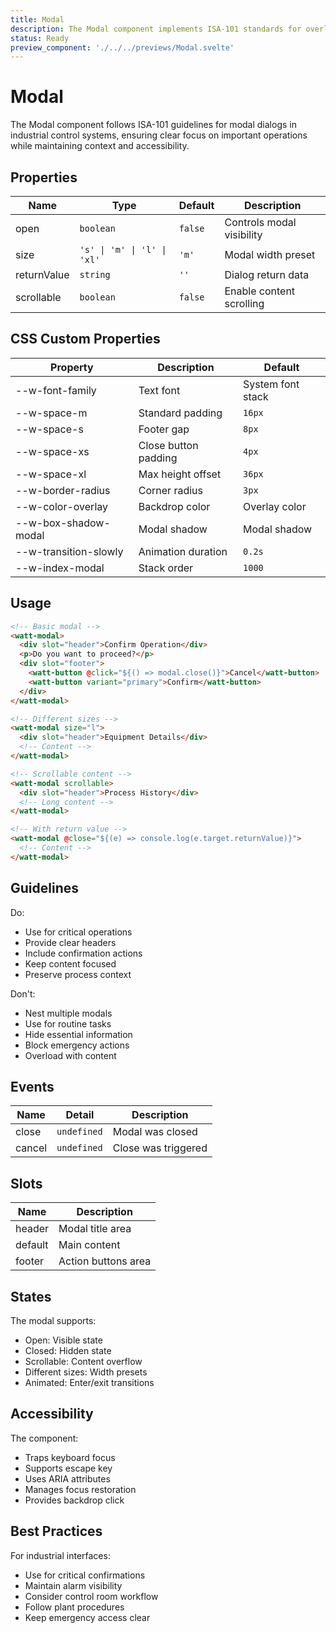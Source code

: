 ```yaml
---
title: Modal
description: The Modal component implements ISA-101 standards for overlay dialogs in industrial interfaces, providing focused interaction for critical operations and confirmations.
status: Ready
preview_component: './../../previews/Modal.svelte'
---
```


# Modal
The Modal component follows ISA-101 guidelines for modal dialogs in industrial control systems, ensuring clear focus on important operations while maintaining context and accessibility.

## Properties
| Name | Type | Default | Description |
|------|------|---------|-------------|
| open | `boolean` | `false` | Controls modal visibility |
| size | `'s' \| 'm' \| 'l' \| 'xl'` | `'m'` | Modal width preset |
| returnValue | `string` | `''` | Dialog return data |
| scrollable | `boolean` | `false` | Enable content scrolling |

## CSS Custom Properties
| Property | Description | Default |
|----------|-------------|---------|
| --w-font-family | Text font | System font stack |
| --w-space-m | Standard padding | `16px` |
| --w-space-s | Footer gap | `8px` |
| --w-space-xs | Close button padding | `4px` |
| --w-space-xl | Max height offset | `36px` |
| --w-border-radius | Corner radius | `3px` |
| --w-color-overlay | Backdrop color | Overlay color |
| --w-box-shadow-modal | Modal shadow | Modal shadow |
| --w-transition-slowly | Animation duration | `0.2s` |
| --w-index-modal | Stack order | `1000` |

## Usage
```html
<!-- Basic modal -->
<watt-modal>
  <div slot="header">Confirm Operation</div>
  <p>Do you want to proceed?</p>
  <div slot="footer">
    <watt-button @click="${() => modal.close()}">Cancel</watt-button>
    <watt-button variant="primary">Confirm</watt-button>
  </div>
</watt-modal>

<!-- Different sizes -->
<watt-modal size="l">
  <div slot="header">Equipment Details</div>
  <!-- Content -->
</watt-modal>

<!-- Scrollable content -->
<watt-modal scrollable>
  <div slot="header">Process History</div>
  <!-- Long content -->
</watt-modal>

<!-- With return value -->
<watt-modal @close="${(e) => console.log(e.target.returnValue)}">
  <!-- Content -->
</watt-modal>
```

## Guidelines
Do:
- Use for critical operations
- Provide clear headers
- Include confirmation actions
- Keep content focused
- Preserve process context

Don't:
- Nest multiple modals
- Use for routine tasks
- Hide essential information
- Block emergency actions
- Overload with content

## Events
| Name | Detail | Description |
|------|--------|-------------|
| close | `undefined` | Modal was closed |
| cancel | `undefined` | Close was triggered |

## Slots
| Name | Description |
|------|-------------|
| header | Modal title area |
| default | Main content |
| footer | Action buttons area |

## States
The modal supports:
- Open: Visible state
- Closed: Hidden state
- Scrollable: Content overflow
- Different sizes: Width presets
- Animated: Enter/exit transitions

## Accessibility
The component:
- Traps keyboard focus
- Supports escape key
- Uses ARIA attributes
- Manages focus restoration
- Provides backdrop click

## Best Practices
For industrial interfaces:
- Use for critical confirmations
- Maintain alarm visibility
- Consider control room workflow 
- Follow plant procedures
- Keep emergency access clear